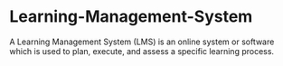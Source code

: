 # Learning-Management-System
A Learning Management System (LMS) is an online system or software which is used to plan, execute, and assess a specific learning process.
